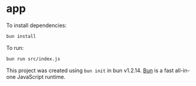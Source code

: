 # app

To install dependencies:

```bash
bun install
```

To run:

```bash
bun run src/index.js
```

This project was created using `bun init` in bun v1.2.14. [Bun](https://bun.sh) is a fast all-in-one JavaScript runtime.
